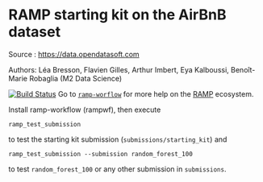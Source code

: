 # RAMP starting kit on the AirBnB dataset
Source :  https://data.opendatasoft.com 

Authors: Léa Bresson, Flavien Gilles, Arthur Imbert, Eya Kalboussi, Benoît-Marie Robaglia (M2 Data Science)

[![Build Status](https://travis-ci.org/ramp-kits/boston_housing.svg?branch=master)](https://travis-ci.org/ramp-kits/boston_housing)
Go to [`ramp-worflow`](https://github.com/paris-saclay-cds/ramp-workflow) for more help on the [RAMP](http:www.ramp.studio) ecosystem.

Install ramp-workflow (rampwf), then execute

```
ramp_test_submission
```

to test the starting kit submission (`submissions/starting_kit`) and

```
ramp_test_submission --submission random_forest_100
```

to test `random_forest_100` or any other submission in `submissions`.
